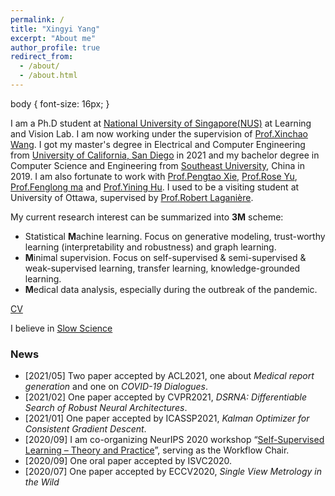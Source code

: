 ```yaml
---
permalink: /
title: "Xingyi Yang"
excerpt: "About me"
author_profile: true
redirect_from: 
  - /about/
  - /about.html
---
```


body {
  font-size: 16px;
}

 I am a Ph.D student at [National University of Singapore(NUS)](https://www.nus.edu.sg/) at Learning and Vision Lab. I am now working under the supervision of [Prof.Xinchao Wang](https://www.eng.nus.edu.sg/ece/staff/wang-xinchao/). I got my master's degree in Electrical and Computer Engineering from [University of California, San Diego](https://ucsd.edu/) in 2021 and my bachelor degree in Computer Science and Engineering from [Southeast University](https://www.seu.edu.cn/english/), China in 2019. I am also fortunate to work with [Prof.Pengtao Xie](https://pengtaoxie.github.io/), [Prof.Rose Yu](http://roseyu.com/), [Prof.Fenglong ma](http://personal.psu.edu/ffm5105/) and [Prof.Yining Hu](https://www.researchgate.net/profile/Yining-Hu-4). I used to be a visiting student at University of Ottawa, supervised by [Prof.Robert Laganière](http://www.site.uottawa.ca/~laganier/). 

My current research interest can be summarized into **3M** scheme:
- Statistical **M**achine learning. Focus on generative modeling, trust-worthy learning (interpretability and robustness) and graph learning.
- **M**inimal supervision. Focus on self-supervised & semi-supervised & weak-supervised learning, transfer learning, knowledge-grounded learning.
- **M**edical data analysis, especially during the outbreak of the pandemic. 




[CV](http://adamdad.github.io/files/Resume_Xingyi_Yang_20210729.pdf)

I believe in [Slow Science](http://slow-science.org/)

### News
- [2021/05] Two paper accepted by ACL2021, one about *Medical report generation* and one on *COVID-19 Dialogues*.
- [2021/02] One paper accepted by CVPR2021, *DSRNA: Differentiable Search of Robust Neural Architectures*.
- [2021/01] One paper accepted by ICASSP2021, *Kalman Optimizer for Consistent Gradient Descent*.
- [2020/09] I am co-organizing NeurIPS 2020 workshop “[Self-Supervised Learning – Theory and Practice](https://nips.cc/Conferences/2020/ScheduleMultitrack?event=16146)”, serving as the Workflow Chair.
- [2020/09] One oral paper accepted by ISVC2020.
- [2020/07] One paper accepted by ECCV2020, *Single View Metrology in the Wild*
